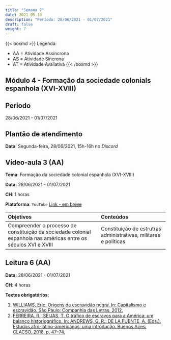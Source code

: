 ```yaml
---
title: "Semana 7"
date: 2021-05-10
description: "Período: 28/06/2021 - 01/07/2021"
draft: false
weight: 7
---
```


{{< boxmd >}}
Legenda: 
- AA = Atividade Assíncrona
- AS = Atividade Síncrona
- AT = Atividade Avaliativa
{{< /boxmd >}}

## Módulo 4 - Formação da sociedade colonials espanhola (XVI-XVIII)

## Período

28/06/2021 - 01/07/2021

## Plantão de atendimento

**Data**: Segunda-feira, 28/06/2021, 15h-16h no *Discord*

## Vídeo-aula 3 (AA)

**Tema**: Formação da sociedade colonial espanhola (XVI-XVIII)

**Data:**  28/06/2021 - 01/07/2021

**CH**: 1 horas

**Plataforma**: `YouTube` [Link - em breve]()

| Objetivos           | Conteúdos         |
|:--------------------|:------------------|
| Compreender o processo de constituição da sociedade colonial espanhola nas américas entre os séculos XVI e XVIII | Constituição de estrutras administrativas, militares e políticas. |

## Leitura 6 (AA)

**Data:**  28/06/2021 - 01/07/2021

**CH**: 4 horas

**Textos obrigatórios**:
1. [WILLIAMS, Eric. Origens da escravidão negra. In: Capitalismo e escravidão. São Paulo: Companhia das Letras, 2012.](https://ericbrasiln.github.io/cclhm0057_ihl/textos/mod_5/williams.pdf)
2. [FERREIRA, R.; SEIJAS, T. O tráfico de escravos para a América: um balanço historiográfico. In: ANDREWS, G. R.; DE LA FUENTE, A. (Eds.). Estudos afro-latino-americanos: uma introdução. Buenos Aires: CLACSO, 2018. p. 47–74.]()
